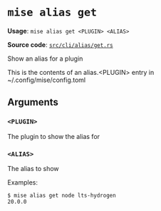 # `mise alias get`

**Usage**: `mise alias get <PLUGIN> <ALIAS>`

**Source code**: [`src/cli/alias/get.rs`](https://github.com/jdx/mise/blob/main/src/cli/alias/get.rs)

Show an alias for a plugin

This is the contents of an alias.&lt;PLUGIN> entry in ~/.config/mise/config.toml

## Arguments

### `<PLUGIN>`

The plugin to show the alias for

### `<ALIAS>`

The alias to show

Examples:

    $ mise alias get node lts-hydrogen
    20.0.0

